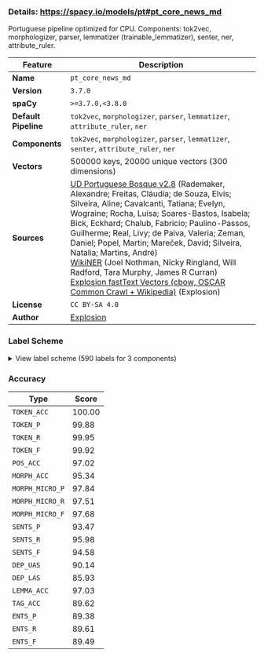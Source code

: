### Details: https://spacy.io/models/pt#pt_core_news_md

Portuguese pipeline optimized for CPU. Components: tok2vec, morphologizer, parser, lemmatizer (trainable_lemmatizer), senter, ner, attribute_ruler.

| Feature | Description |
| --- | --- |
| **Name** | `pt_core_news_md` |
| **Version** | `3.7.0` |
| **spaCy** | `>=3.7.0,<3.8.0` |
| **Default Pipeline** | `tok2vec`, `morphologizer`, `parser`, `lemmatizer`, `attribute_ruler`, `ner` |
| **Components** | `tok2vec`, `morphologizer`, `parser`, `lemmatizer`, `senter`, `attribute_ruler`, `ner` |
| **Vectors** | 500000 keys, 20000 unique vectors (300 dimensions) |
| **Sources** | [UD Portuguese Bosque v2.8](https://github.com/UniversalDependencies/UD_Portuguese-Bosque) (Rademaker, Alexandre; Freitas, Cláudia; de Souza, Elvis; Silveira, Aline; Cavalcanti, Tatiana; Evelyn, Wograine; Rocha, Luisa; Soares-Bastos, Isabela; Bick, Eckhard; Chalub, Fabricio; Paulino-Passos, Guilherme; Real, Livy; de Paiva, Valeria; Zeman, Daniel; Popel, Martin; Mareček, David; Silveira, Natalia; Martins, André)<br />[WikiNER](https://figshare.com/articles/Learning_multilingual_named_entity_recognition_from_Wikipedia/5462500) (Joel Nothman, Nicky Ringland, Will Radford, Tara Murphy, James R Curran)<br />[Explosion fastText Vectors (cbow, OSCAR Common Crawl + Wikipedia)](https://spacy.io) (Explosion) |
| **License** | `CC BY-SA 4.0` |
| **Author** | [Explosion](https://explosion.ai) |

### Label Scheme

<details>

<summary>View label scheme (590 labels for 3 components)</summary>

| Component | Labels |
| --- | --- |
| **`morphologizer`** | `Definite=Ind\|Gender=Masc\|Number=Sing\|POS=DET\|PronType=Art`, `Gender=Masc\|Number=Sing\|POS=NOUN`, `Gender=Masc\|Number=Sing\|POS=ADJ`, `Definite=Def\|Gender=Masc\|Number=Sing\|POS=DET\|PronType=Art`, `Gender=Masc\|Number=Sing\|POS=PROPN`, `Number=Sing\|POS=PROPN`, `Mood=Ind\|Number=Sing\|POS=AUX\|Person=3\|Tense=Pres\|VerbForm=Fin`, `Gender=Masc\|Number=Plur\|POS=NOUN`, `Definite=Def\|POS=ADP\|PronType=Art`, `Gender=Fem\|Number=Sing\|POS=NOUN`, `Gender=Fem\|Number=Sing\|POS=ADJ`, `POS=PUNCT`, `NumType=Card\|POS=NUM`, `POS=ADV`, `Gender=Fem\|Number=Plur\|POS=ADJ`, `Gender=Fem\|Number=Plur\|POS=NOUN`, `Definite=Def\|Gender=Masc\|Number=Sing\|POS=ADP\|PronType=Art`, `Gender=Fem\|Number=Sing\|POS=PROPN`, `Gender=Fem\|Number=Sing\|POS=VERB\|VerbForm=Part`, `POS=ADP`, `POS=PRON\|PronType=Rel`, `Mood=Ind\|Number=Sing\|POS=VERB\|Person=3\|Tense=Pres\|VerbForm=Fin`, `POS=SCONJ`, `POS=VERB\|VerbForm=Inf`, `Definite=Def\|Gender=Masc\|Number=Plur\|POS=DET\|PronType=Art`, `Gender=Masc\|Number=Plur\|POS=ADJ`, `POS=CCONJ`, `Definite=Def\|Gender=Fem\|Number=Plur\|POS=DET\|PronType=Art`, `Definite=Def\|Gender=Fem\|Number=Sing\|POS=DET\|PronType=Art`, `Definite=Ind\|Gender=Fem\|Number=Sing\|POS=DET\|PronType=Art`, `Gender=Masc\|Number=Sing\|POS=DET\|PronType=Ind`, `Mood=Sub\|Number=Sing\|POS=AUX\|Person=3\|Tense=Pres\|VerbForm=Fin`, `Definite=Def\|Gender=Masc\|Number=Plur\|POS=ADP\|PronType=Art`, `Gender=Masc\|Number=Plur\|POS=PRON\|PronType=Rel`, `Gender=Fem\|Number=Sing\|POS=PRON\|Person=3\|PronType=Prs`, `Mood=Ind\|Number=Plur\|POS=VERB\|Person=3\|Tense=Pres\|VerbForm=Fin`, `POS=ADV\|Polarity=Neg`, `Gender=Masc\|Number=Sing\|POS=DET\|PronType=Art`, `POS=X`, `Gender=Masc\|Number=Plur\|POS=PRON\|PronType=Dem`, `Gender=Fem\|Number=Plur\|POS=DET\|PronType=Ind`, `Mood=Ind\|Number=Plur\|POS=VERB\|Person=1\|Tense=Pres\|VerbForm=Fin`, `Gender=Masc\|Number=Plur\|POS=PRON\|PronType=Tot`, `Case=Acc\|Gender=Masc\|Mood=Ind\|Number=Plur\|POS=VERB\|Person=1\|PronType=Prs\|Tense=Pres\|VerbForm=Fin`, `Number=Sing\|POS=CCONJ`, `Gender=Masc\|Number=Sing\|POS=VERB\|VerbForm=Part`, `Gender=Masc\|Number=Plur\|POS=DET\|PronType=Dem`, `Case=Acc\|Gender=Masc\|Number=Plur\|POS=VERB\|Person=3\|PronType=Prs\|VerbForm=Inf`, `Gender=Masc\|Number=Sing\|POS=DET\|PronType=Dem`, `Gender=Masc\|Number=Sing\|POS=PRON\|PronType=Rel`, `Case=Acc\|Gender=Fem\|Number=Plur\|POS=VERB\|Person=3\|PronType=Prs\|VerbForm=Inf`, `Gender=Fem\|Number=Plur\|POS=PRON\|PronType=Ind`, `Gender=Masc\|Number=Plur\|POS=DET\|PronType=Prs`, `Case=Acc\|Gender=Masc\|Mood=Sub\|Number=Plur\|POS=VERB\|Person=3\|PronType=Prs\|Tense=Pres\|VerbForm=Fin`, `Number=Plur\|POS=NOUN`, `Mood=Sub\|Number=Plur\|POS=VERB\|Person=3\|Tense=Fut\|VerbForm=Fin`, `POS=AUX\|VerbForm=Inf`, `Gender=Fem\|Number=Plur\|POS=VERB\|VerbForm=Part\|Voice=Pass`, `Case=Nom\|Gender=Masc\|Number=Plur\|POS=PRON\|Person=3\|PronType=Prs`, `Gender=Masc\|Number=Sing\|POS=ADP\|PronType=Dem`, `Gender=Masc\|Number=Sing\|POS=PRON\|PronType=Dem`, `POS=VERB\|VerbForm=Ger`, `Mood=Ind\|Number=Plur\|POS=AUX\|Person=3\|Tense=Pres\|VerbForm=Fin`, `Gender=Masc\|Number=Plur\|POS=VERB\|VerbForm=Part\|Voice=Pass`, `Gender=Masc\|Number=Plur\|POS=PROPN`, `Number=Plur\|POS=AUX\|Person=3\|VerbForm=Inf`, `Gender=Fem\|Number=Sing\|POS=PRON\|PronType=Dem`, `Mood=Ind\|Number=Sing\|POS=VERB\|Person=3\|Tense=Fut\|VerbForm=Fin`, `Gender=Masc\|Number=Plur\|POS=PRON\|PronType=Ind`, `Mood=Ind\|Number=Plur\|POS=VERB\|Person=3\|Tense=Past\|VerbForm=Fin`, `Definite=Def\|Gender=Masc\|Number=Sing\|POS=PRON\|PronType=Art`, `POS=VERB\|VerbForm=Part`, `Gender=Masc\|NumType=Ord\|Number=Sing\|POS=ADJ`, `Mood=Ind\|Number=Sing\|POS=VERB\|Person=3\|Tense=Past\|VerbForm=Fin`, `Gender=Fem\|Number=Sing\|POS=DET\|PronType=Dem`, `Definite=Ind\|Gender=Fem\|Number=Sing\|POS=ADP\|PronType=Art`, `Gender=Fem\|Number=Sing\|POS=PRON\|PronType=Rel`, `Mood=Sub\|Number=Sing\|POS=VERB\|Person=3\|Tense=Pres\|VerbForm=Fin`, `Definite=Def\|Gender=Fem\|Number=Sing\|POS=ADP\|PronType=Art`, `Mood=Ind\|Number=Sing\|POS=AUX\|Person=3\|Tense=Past\|VerbForm=Fin`, `Case=Acc\|Gender=Masc\|Mood=Ind\|Number=Sing\|POS=VERB\|Person=3\|PronType=Prs\|Tense=Pres\|VerbForm=Fin`, `Case=Acc\|Gender=Masc\|Number=Plur\|POS=PRON\|Person=3\|PronType=Prs`, `Gender=Masc\|Number=Sing\|POS=VERB\|VerbForm=Part\|Voice=Pass`, `Case=Dat\|Gender=Masc\|Number=Sing\|POS=PRON\|Person=3\|PronType=Prs`, `Mood=Ind\|Number=Sing\|POS=VERB\|Person=1\|Tense=Pres\|VerbForm=Fin`, `Case=Nom\|Number=Plur\|POS=PRON\|Person=1\|PronType=Prs`, `Mood=Sub\|Number=Plur\|POS=VERB\|Person=1\|Tense=Imp\|VerbForm=Fin`, `Mood=Sub\|Number=Sing\|POS=VERB\|Person=3\|Tense=Fut\|VerbForm=Fin`, `Gender=Fem\|NumType=Ord\|Number=Plur\|POS=ADJ`, `Gender=Fem\|Number=Plur\|POS=DET\|PronType=Prs`, `Gender=Masc\|Number=Plur\|POS=DET\|PronType=Ind`, `Gender=Masc\|NumType=Ord\|Number=Plur\|POS=ADJ`, `Case=Acc\|Gender=Masc\|Mood=Ind\|Number=Plur\|POS=VERB\|Person=3\|PronType=Prs\|Tense=Pres\|VerbForm=Fin`, `NumType=Ord\|POS=ADJ`, `Definite=Def\|Gender=Masc\|Number=Sing\|POS=DET\|PronType=Dem`, `Case=Acc\|Gender=Fem\|Mood=Ind\|Number=Sing\|POS=VERB\|Person=3\|PronType=Prs\|Tense=Pres\|VerbForm=Fin`, `Gender=Masc\|Number=Sing\|POS=PRON\|PronType=Ind`, `Number=Plur\|POS=ADJ`, `Gender=Fem\|Number=Sing\|POS=VERB\|VerbForm=Part\|Voice=Pass`, `Mood=Ind\|Number=Sing\|POS=AUX\|Person=3\|Tense=Fut\|VerbForm=Fin`, `Gender=Masc\|Number=Sing\|POS=SCONJ\|PronType=Dem`, `Mood=Sub\|Number=Sing\|POS=AUX\|Person=3\|Tense=Fut\|VerbForm=Fin`, `Gender=Fem\|Number=Sing\|POS=DET\|PronType=Tot`, `Gender=Fem\|Number=Sing\|POS=PRON\|PronType=Ind`, `Gender=Masc\|Number=Plur\|POS=VERB\|VerbForm=Part`, `Gender=Fem\|Number=Plur\|POS=VERB\|VerbForm=Part`, `Gender=Masc\|NumType=Mult\|Number=Sing\|POS=NUM`, `Number=Sing\|POS=PRON\|PronType=Ind`, `Mood=Ind\|Number=Plur\|POS=AUX\|Person=3\|Tense=Past\|VerbForm=Fin`, `Case=Acc\|Gender=Fem\|Number=Plur\|POS=PRON\|Person=3\|PronType=Prs`, `Mood=Cnd\|Number=Sing\|POS=VERB\|Person=3\|VerbForm=Fin`, `Gender=Fem\|Number=Plur\|POS=PRON\|PronType=Rel`, `Number=Plur\|POS=PRON\|Person=1\|PronType=Prs`, `Mood=Sub\|Number=Plur\|POS=VERB\|Person=3\|Tense=Pres\|VerbForm=Fin`, `Case=Acc\|Gender=Fem\|Number=Sing\|POS=PRON\|Person=3\|PronType=Prs`, `Gender=Masc\|Number=Plur\|POS=DET\|PronType=Tot`, `Gender=Masc\|Number=Sing\|POS=PROPN\|PronType=Art`, `Gender=Fem\|Number=Sing\|POS=DET\|PronType=Prs`, `Case=Acc\|Gender=Masc\|Number=Sing\|POS=PRON\|Person=3\|PronType=Prs`, `Number=Sing\|POS=VERB\|Person=3\|VerbForm=Inf`, `Case=Nom\|Gender=Masc\|Number=Sing\|POS=PRON\|Person=1\|PronType=Prs`, `Mood=Ind\|Number=Sing\|POS=AUX\|Person=1\|Tense=Pres\|VerbForm=Fin`, `Mood=Ind\|Number=Sing\|POS=VERB\|Person=1\|Tense=Past\|VerbForm=Fin`, `Case=Nom\|Gender=Fem\|Number=Sing\|POS=PRON\|Person=3\|PronType=Prs`, `Case=Acc\|Number=Plur\|POS=PRON\|Person=1\|PronType=Prs`, `Mood=Sub\|Number=Sing\|POS=VERB\|Person=3\|Tense=Imp\|VerbForm=Fin`, `Mood=Cnd\|Number=Sing\|POS=AUX\|Person=3\|VerbForm=Fin`, `POS=AUX\|VerbForm=Part`, `POS=SPACE`, `Gender=Fem\|Number=Sing\|POS=DET\|PronType=Ind`, `Case=Nom\|Gender=Masc\|Number=Sing\|POS=PRON\|Person=3\|PronType=Prs`, `Mood=Ind\|Number=Sing\|POS=AUX\|Person=1\|Tense=Past\|VerbForm=Fin`, `Case=Nom\|Number=Sing\|POS=PRON\|Person=1\|PronType=Prs`, `Number=Sing\|POS=PRON\|PronType=Rel`, `Number=Sing\|POS=DET\|PronType=Art`, `Definite=Def\|Gender=Fem\|Number=Plur\|POS=ADP\|PronType=Art`, `Mood=Ind\|Number=Plur\|POS=VERB\|Person=3\|Tense=Imp\|VerbForm=Fin`, `Mood=Ind\|Number=Sing\|POS=AUX\|Person=3\|Tense=Imp\|VerbForm=Fin`, `Gender=Masc\|NumType=Frac\|Number=Sing\|POS=NUM`, `Gender=Masc\|Number=Sing\|POS=DET\|PronType=Prs`, `Mood=Ind\|Number=Sing\|POS=VERB\|Person=3\|Tense=Imp\|VerbForm=Fin`, `Mood=Ind\|Number=Plur\|POS=AUX\|Person=3\|Tense=Imp\|VerbForm=Fin`, `Case=Acc\|Gender=Masc\|Mood=Ind\|Number=Sing\|POS=PRON\|Person=3\|PronType=Prs\|Tense=Pres\|VerbForm=Fin`, `Gender=Fem\|Number=Sing\|POS=ADP\|PronType=Dem`, `Gender=Masc\|Number=Plur\|POS=DET\|PronType=Art`, `Case=Acc\|Gender=Masc\|Number=Sing\|POS=PRON\|Person=1\|PronType=Prs`, `Gender=Fem\|NumType=Ord\|Number=Sing\|POS=ADJ`, `Case=Acc\|Gender=Masc\|Number=Sing\|POS=VERB\|Person=3\|PronType=Prs\|VerbForm=Inf`, `Number=Plur\|POS=VERB\|Person=3\|VerbForm=Inf`, `Definite=Def\|Gender=Masc\|Number=Sing\|POS=SCONJ\|PronType=Art`, `Definite=Def\|POS=SCONJ\|PronType=Art`, `Gender=Masc\|Number=Plur\|POS=ADP\|PronType=Art`, `Mood=Ind\|Number=Sing\|POS=VERB\|Person=3\|Tense=Pqp\|VerbForm=Fin`, `Case=Acc\|Gender=Masc\|Mood=Ind\|Number=Sing\|POS=VERB\|Person=3\|PronType=Prs\|Tense=Past\|VerbForm=Fin`, `Gender=Fem\|Number=Plur\|POS=PRON\|PronType=Dem`, `Gender=Fem\|Number=Plur\|POS=PROPN`, `Case=Acc\|POS=PRON\|PronType=Prs`, `Mood=Ind\|Number=Plur\|POS=VERB\|Person=3\|VerbForm=Fin`, `POS=AUX`, `Case=Acc\|Mood=Ind\|Number=Sing\|POS=VERB\|Person=3\|PronType=Prs\|Tense=Past\|VerbForm=Fin`, `Gender=Masc\|Number=Sing\|POS=ADP\|PronType=Art`, `Gender=Fem\|Number=Sing\|POS=ADP\|PronType=Art`, `POS=INTJ`, `Case=Acc\|Mood=Ind\|Number=Sing\|POS=VERB\|Person=3\|PronType=Prs\|Tense=Pres\|VerbForm=Fin`, `Number=Sing\|POS=PRON\|PronType=Int`, `Gender=Fem\|Number=Sing\|POS=DET\|PronType=Rel`, `Gender=Masc\|Number=Sing\|POS=DET\|PronType=Emp`, `Case=Acc\|Mood=Sub\|Number=Sing\|POS=VERB\|Person=3\|PronType=Prs\|Tense=Pres\|VerbForm=Fin`, `Gender=Masc\|POS=PRON\|PronType=Ind`, `Gender=Fem\|Number=Plur\|POS=DET\|PronType=Rel`, `Gender=Masc\|Number=Sing\|POS=PRON\|Person=3\|PronType=Prs`, `Definite=Ind\|Gender=Masc\|Number=Sing\|POS=ADP\|PronType=Art`, `Mood=Ind\|Number=Sing\|POS=AUX\|Person=3\|Tense=Pqp\|VerbForm=Fin`, `Mood=Ind\|Number=Sing\|POS=VERB\|Person=2\|Tense=Past\|VerbForm=Fin`, `Mood=Ind\|Number=Sing\|POS=AUX\|Person=2\|Tense=Pres\|VerbForm=Fin`, `Case=Dat\|Gender=Masc\|Mood=Ind\|Number=Sing\|POS=VERB\|Person=3\|PronType=Prs\|Tense=Pres\|VerbForm=Fin`, `Case=Acc\|Gender=Fem\|Mood=Ind\|Number=Plur,Sing\|POS=VERB\|Person=3\|PronType=Prs\|Tense=Pres\|VerbForm=Fin`, `Case=Acc\|Number=Sing\|POS=PRON\|Person=3\|PronType=Prs`, `Case=Acc\|Gender=Masc\|POS=VERB\|PronType=Prs\|VerbForm=Inf`, `Mood=Ind\|Number=Plur\|POS=AUX\|Person=3\|Tense=Fut\|VerbForm=Fin`, `Case=Acc\|Gender=Fem\|Mood=Ind\|Number=Sing\|POS=VERB\|Person=3\|PronType=Prs\|Tense=Fut\|VerbForm=Fin`, `Gender=Fem\|Number=Sing\|POS=DET\|PronType=Emp`, `Case=Acc\|Gender=Fem\|Number=Sing\|POS=VERB\|Person=3\|PronType=Prs\|VerbForm=Inf`, `Gender=Masc\|Number=Plur\|POS=NOUN\|Voice=Pass`, `Gender=Fem\|Number=Plur\|POS=PRON\|Person=1\|PronType=Prs`, `Gender=Masc\|Number=Sing\|POS=DET\|PronType=Tot`, `Mood=Ind\|Number=Plur\|POS=VERB\|Person=3\|Tense=Fut\|VerbForm=Fin`, `Case=Acc\|Gender=Fem\|Mood=Ind\|Number=Plur\|POS=VERB\|Person=3\|PronType=Prs\|Tense=Pres\|VerbForm=Fin`, `Gender=Masc\|Number=Sing\|POS=DET\|PronType=Int`, `Case=Acc\|POS=VERB\|PronType=Prs\|VerbForm=Ger`, `Gender=Fem\|Number=Plur\|POS=DET\|PronType=Dem`, `Case=Acc\|Mood=Ind\|Number=Sing\|POS=VERB\|Person=3\|PronType=Prs\|Tense=Imp\|VerbForm=Fin`, `Number=Sing\|POS=ADJ`, `Mood=Cnd\|Number=Sing\|POS=VERB\|Person=1\|VerbForm=Fin`, `Mood=Sub\|Number=Plur\|POS=VERB\|Person=1\|Tense=Pres\|VerbForm=Fin`, `Gender=Fem\|Number=Plur\|POS=DET\|PronType=Tot`, `Gender=Masc\|Number=Plur\|POS=ADP\|PronType=Dem`, `Case=Acc\|Gender=Masc\|Mood=Ind\|Number=Plur\|POS=VERB\|Person=3\|PronType=Prs\|Tense=Past\|VerbForm=Fin`, `Mood=Sub\|Number=Plur\|POS=VERB\|Person=3\|Tense=Imp\|VerbForm=Fin`, `Mood=Cnd\|Number=Plur\|POS=VERB\|Person=3\|VerbForm=Fin`, `Gender=Masc\|Number=Plur\|POS=PRON\|Person=3\|PronType=Prs`, `Case=Acc\|Gender=Fem\|Mood=Ind\|Number=Plur\|POS=VERB\|Person=3\|PronType=Prs\|Tense=Past\|VerbForm=Fin`, `Number=Sing\|POS=AUX\|Person=3\|VerbForm=Inf`, `Gender=Masc\|Number=Plur\|POS=PRON\|PronType=Int`, `Gender=Masc\|Number=Sing\|POS=PRON\|PronType=Int`, `Mood=Ind\|Number=Plur\|POS=VERB\|Person=1\|Tense=Imp\|VerbForm=Fin`, `Gender=Masc\|Number=Plur\|POS=DET\|PronType=Int`, `Gender=Fem\|Number=Plur\|POS=DET\|PronType=Int`, `Gender=Masc\|Number=Sing\|POS=NUM`, `Number=Sing\|POS=NOUN`, `Case=Acc\|Mood=Ind\|Number=Sing\|POS=VERB\|Person=3\|PronType=Prs\|Tense=Fut\|VerbForm=Fin`, `Gender=Fem\|Number=Plur\|POS=ADP\|PronType=Art`, `Gender=Fem\|Number=Plur\|POS=ADP\|PronType=Dem`, `Case=Dat\|Gender=Masc\|Number=Sing\|POS=PRON\|Person=1\|PronType=Prs`, `Mood=Ind\|Number=Sing\|POS=AUX\|Person=1\|Tense=Imp\|VerbForm=Fin`, `Mood=Ind\|Number=Sing\|POS=VERB\|Person=1\|Tense=Imp\|VerbForm=Fin`, `Gender=Masc\|Number=Sing\|POS=PART`, `Number=Sing\|POS=PRON\|Person=3\|PronType=Prs`, `Number=Plur\|POS=DET\|PronType=Ind`, `Case=Acc\|Mood=Ind\|Number=Sing\|POS=AUX\|Person=3\|PronType=Prs\|Tense=Pres\|VerbForm=Fin`, `Case=Dat\|Gender=Masc\|Number=Plur\|POS=VERB\|Person=3\|PronType=Prs\|VerbForm=Inf`, `Gender=Masc\|Number=Sing\|POS=ADV`, `Gender=Masc\|Number=Sing\|POS=DET\|PronType=Rel`, `Case=Dat\|Mood=Ind\|Number=Sing\|POS=VERB\|Person=3\|PronType=Prs\|Tense=Past\|VerbForm=Fin`, `Case=Dat\|Gender=Masc\|Mood=Ind\|Number=Sing\|POS=VERB\|Person=3\|PronType=Prs\|Tense=Past\|VerbForm=Fin`, `Gender=Fem\|Number=Sing\|POS=DET\|PronType=Neg`, `Mood=Sub\|Number=Sing\|POS=AUX\|Person=3\|Tense=Imp\|VerbForm=Fin`, `Case=Dat\|Gender=Masc\|Number=Sing\|POS=AUX\|Person=3\|PronType=Prs\|VerbForm=Ger`, `NumType=Card\|POS=DET`, `Number=Plur\|POS=VERB\|Person=1\|VerbForm=Inf`, `Gender=Fem\|Number=Sing\|POS=PRON\|PronType=Int`, `Mood=Cnd\|Number=Plur\|POS=AUX\|Person=3\|VerbForm=Fin`, `Gender=Masc\|POS=ADJ`, `POS=NOUN`, `POS=AUX\|VerbForm=Ger`, `Case=Dat\|Mood=Ind\|Number=Plur,Sing\|POS=VERB\|Person=1,3\|PronType=Prs\|Tense=Past\|VerbForm=Fin`, `Case=Acc\|Mood=Ind\|Number=Plur,Sing\|POS=VERB\|Person=1,3\|PronType=Prs\|Tense=Pres\|VerbForm=Fin`, `Mood=Ind\|Number=Plur\|POS=AUX\|Person=1\|Tense=Pres\|VerbForm=Fin`, `Case=Acc\|Mood=Ind\|Number=Sing\|POS=VERB\|Person=1\|PronType=Prs\|Tense=Past\|VerbForm=Fin`, `Case=Acc\|Gender=Fem\|Number=Sing\|POS=AUX\|Person=3\|PronType=Prs\|VerbForm=Inf`, `Case=Acc\|Gender=Masc\|Number=Sing\|POS=PRON\|Person=2\|PronType=Prs`, `Mood=Ind\|Number=Sing\|POS=VERB\|Person=2\|Tense=Pres\|VerbForm=Fin`, `Case=Dat\|Gender=Fem\|Number=Sing\|POS=PRON\|Person=3\|PronType=Prs`, `Definite=Def\|Gender=Fem\|Number=Sing\|POS=SCONJ\|PronType=Art`, `Case=Acc\|Mood=Ind\|Number=Plur\|POS=VERB\|Person=1\|PronType=Prs\|Tense=Pres\|VerbForm=Fin`, `Mood=Sub\|Number=Plur\|POS=AUX\|Person=3\|Tense=Fut\|VerbForm=Fin`, `Case=Dat\|Gender=Masc\|Number=Plur\|POS=PRON\|Person=3\|PronType=Prs`, `Gender=Fem\|Number=Sing\|POS=DET\|PronType=Art`, `Gender=Fem\|Number=Sing\|POS=DET`, `Case=Acc\|Gender=Fem\|Mood=Ind\|Number=Plur,Sing\|POS=VERB\|Person=3\|PronType=Prs\|Tense=Past\|VerbForm=Fin`, `Gender=Fem\|Number=Plur\|POS=DET\|PronType=Art`, `Mood=Ind\|Number=Plur\|POS=AUX\|Person=3\|VerbForm=Fin`, `Case=Dat\|Gender=Masc\|Mood=Ind\|Number=Plur,Sing\|POS=VERB\|Person=3\|PronType=Prs\|Tense=Imp\|VerbForm=Fin`, `Case=Dat\|Number=Sing\|POS=PRON\|Person=3\|PronType=Prs`, `Gender=Masc\|Number=Plur\|POS=DET\|PronType=Emp`, `POS=PRON\|PronType=Prs`, `Gender=Masc\|Number=Plur\|POS=DET`, `Case=Dat\|Gender=Fem\|Number=Sing\|POS=VERB\|Person=3\|PronType=Prs\|VerbForm=Inf`, `Case=Dat\|Gender=Masc\|Mood=Ind\|Number=Plur,Sing\|POS=VERB\|Person=3\|PronType=Prs\|Tense=Past\|VerbForm=Fin`, `Case=Acc\|Gender=Masc\|Mood=Ind\|Number=Sing\|POS=VERB\|Person=1,3\|PronType=Prs\|Tense=Past\|VerbForm=Fin`, `Case=Dat\|Gender=Masc\|Mood=Ind\|Number=Plur,Sing\|POS=VERB\|Person=1,3\|PronType=Prs\|Tense=Past\|VerbForm=Fin`, `Mood=Ind\|Number=Sing\|POS=AUX\|Tense=Imp\|VerbForm=Fin`, `Gender=Fem\|Number=Plur\|POS=PRON\|PronType=Tot`, `Definite=Def\|POS=DET\|PronType=Art`, `Case=Acc\|Gender=Masc\|POS=PRON\|PronType=Prs`, `POS=VERB\|VerbForm=Fin`, `Gender=Masc\|NumType=Card\|Number=Sing\|POS=NUM`, `Definite=Def\|Gender=Masc\|Number=Plur\|POS=PRON\|PronType=Art`, `Gender=Masc\|Number=Sing\|POS=DET\|PronType=Neg`, `POS=VERB\|VerbForm=Inf\|Voice=Pass`, `Case=Acc\|Gender=Fem\|Number=Plur\|POS=VERB\|Person=3\|PronType=Prs\|VerbForm=Ger`, `Case=Acc\|Number=Sing\|POS=PRON\|Person=1\|PronType=Prs`, `Gender=Masc\|Number=Sing\|POS=AUX\|VerbForm=Part`, `Case=Acc\|Mood=Ind\|Number=Plur\|POS=VERB\|Person=1\|PronType=Prs\|Tense=Past\|VerbForm=Fin`, `POS=PRON\|Person=3\|PronType=Prs\|Reflex=Yes`, `Number=Plur\|POS=VERB\|Person=3\|Tense=Pres\|VerbForm=Inf`, `Case=Dat\|Gender=Masc\|Number=Plur\|POS=PRON\|Person=1\|PronType=Prs`, `Mood=Ind\|Number=Plur\|POS=AUX\|Person=1\|Tense=Imp\|VerbForm=Fin`, `Gender=Masc\|Number=Sing\|POS=PRON\|Person=1\|PronType=Prs`, `Mood=Sub\|Number=Sing\|POS=VERB\|Person=1\|Tense=Imp\|VerbForm=Fin`, `Number=Sing\|POS=PROPN\|PronType=Art`, `Case=Dat\|Number=Sing\|POS=VERB\|Person=3\|PronType=Prs\|VerbForm=Inf`, `Case=Acc\|Gender=Masc\|Mood=Ind\|Number=Plur\|POS=AUX\|Person=3\|PronType=Prs\|Tense=Imp\|VerbForm=Fin`, `Case=Acc\|Gender=Masc\|Number=Sing\|POS=VERB\|Person=1\|PronType=Prs\|VerbForm=Inf`, `Case=Acc\|Gender=Fem\|Mood=Ind\|Number=Sing\|POS=VERB\|Person=3\|PronType=Prs\|Tense=Pqp\|VerbForm=Fin`, `Mood=Sub\|Number=Plur\|POS=VERB\|Person=1\|Tense=Fut\|VerbForm=Fin`, `Number=Sing\|POS=PRON\|Person=1\|PronType=Prs`, `Gender=Fem\|Number=Sing\|POS=ADJ\|PronType=Dem`, `Case=Acc\|Gender=Masc\|Mood=Ind\|Number=Plur\|POS=VERB\|Person=3\|PronType=Prs\|Tense=Imp\|VerbForm=Fin`, `Case=Acc\|Gender=Fem\|Mood=Ind\|Number=Sing\|POS=VERB\|Person=3\|PronType=Prs\|Tense=Past\|VerbForm=Fin`, `Case=Acc\|Gender=Masc\|Number=Plur\|POS=PRON\|Person=1\|PronType=Prs`, `Number=Plur\|POS=AUX\|Person=1\|Tense=Past`, `Case=Nom\|Gender=Masc\|Number=Plur\|POS=PRON\|Person=1\|PronType=Prs`, `Mood=Ind\|Number=Plur\|POS=VERB\|Person=1\|Tense=Past\|VerbForm=Fin`, `Mood=Ind\|Number=Sing\|POS=VERB\|Person=3\|Tense=Past\|VerbForm=Fin\|Voice=Pass`, `Case=Acc\|Gender=Masc\|Number=Sing\|POS=PRON\|Person=3\|PronType=Dem`, `Gender=Masc\|Number=Sing\|POS=PRON\|PronType=Neg`, `POS=PRON\|PronType=Dem`, `Gender=Masc\|Number=Sing\|POS=DET`, `Case=Acc\|Gender=Masc\|Number=Sing\|POS=ADV\|Person=3\|PronType=Prs`, `Case=Acc\|Gender=Fem\|Number=Sing\|POS=VERB\|Person=3\|PronType=Prs\|VerbForm=Ger`, `POS=PRON\|PronType=Ind`, `Case=Acc\|Gender=Masc\|Mood=Ind\|Number=Plur\|POS=VERB\|Person=3\|PronType=Prs\|Tense=Fut\|VerbForm=Fin`, `Gender=Masc\|Number=Sing\|POS=PRON\|PronType=Tot`, `Case=Dat\|Mood=Ind\|Number=Sing\|POS=VERB\|Person=1,3\|PronType=Prs\|Tense=Past\|VerbForm=Fin`, `Gender=Fem\|Number=Plur\|POS=PRON\|Person=3\|PronType=Prs`, `Case=Acc\|POS=VERB\|PronType=Prs\|VerbForm=Inf`, `Case=Acc\|Gender=Fem\|Number=Sing\|POS=PRON\|Person=1\|PronType=Prs`, `Mood=Ind\|Number=Plur\|POS=VERB\|Person=1\|Tense=Fut\|VerbForm=Fin`, `Gender=Masc\|Number=Sing\|POS=X`, `Case=Nom\|Gender=Fem\|Number=Plur\|POS=PRON\|Person=3\|PronType=Prs`, `Case=Acc\|Gender=Fem\|Mood=Ind\|Number=Sing\|POS=VERB\|Person=1,3\|PronType=Prs\|Tense=Past\|VerbForm=Fin`, `Case=Nom\|Number=Plur\|POS=PRON\|Person=3\|PronType=Prs`, `Case=Dat\|Mood=Ind\|Number=Sing\|POS=VERB\|Person=1,3\|PronType=Prs\|Tense=Pres\|VerbForm=Fin`, `Gender=Masc\|Number=Plur\|POS=DET\|PronType=Rel`, `Gender=Masc\|Number=Sing\|POS=SCONJ`, `Gender=Masc\|Number=Sing\|POS=PRON`, `Gender=Fem\|POS=DET\|PronType=Dem`, `Gender=Masc\|Number=Plur\|POS=NUM`, `Case=Acc\|Gender=Masc\|Number=Sing\|POS=VERB\|Person=3\|PronType=Prs\|VerbForm=Ger`, `Definite=Def\|Gender=Fem\|Number=Plur\|POS=PRON\|PronType=Dem`, `Case=Dat\|Number=Plur\|POS=PRON\|Person=1\|PronType=Prs`, `Mood=Ind\|Number=Sing\|POS=VERB\|Person=1\|Tense=Fut\|VerbForm=Fin`, `Case=Acc\|Mood=Ind\|Number=Sing\|POS=AUX\|Person=1\|PronType=Prs\|Tense=Pres\|VerbForm=Fin`, `Mood=Ind\|Number=Plur\|POS=VERB\|Person=3\|Tense=Pres\|VerbForm=Fin\|Voice=Pass`, `Case=Dat\|Gender=Masc\|Number=Sing\|POS=VERB\|Person=3\|PronType=Prs\|VerbForm=Inf`, `Case=Acc\|Gender=Masc\|Mood=Ind\|Number=Sing\|POS=VERB\|Person=3\|PronType=Prs\|Tense=Imp\|VerbForm=Fin`, `POS=ADP\|PronType=Dem`, `Definite=Def\|Gender=Fem\|POS=ADP\|PronType=Art`, `POS=ADP\|PronType=Art`, `Gender=Masc\|Number=Sing\|POS=ADP`, `Gender=Masc\|Number=Sing\|POS=ADP\|Person=3\|PronType=Prs`, `Mood=Ind\|Number=Plur\|POS=AUX\|Person=3\|Tense=Pqp\|VerbForm=Fin`, `Case=Dat\|Gender=Fem\|Mood=Ind\|Number=Sing\|POS=VERB\|Person=3\|PronType=Prs\|Tense=Past\|VerbForm=Fin`, `Case=Acc\|Gender=Fem\|Mood=Ind\|Number=Plur,Sing\|POS=VERB\|Person=3\|PronType=Prs\|Tense=Imp\|VerbForm=Fin`, `Mood=Ind\|Number=Sing\|POS=VERB\|Tense=Imp\|VerbForm=Fin`, `Case=Dat\|Gender=Fem\|Mood=Ind\|Number=Sing\|POS=VERB\|Person=3\|PronType=Prs\|Tense=Pres\|VerbForm=Fin`, `POS=DET`, `Gender=Fem\|Number=Plur\|POS=DET\|PronType=Emp`, `Definite=Def\|Gender=Fem\|Number=Sing\|POS=PRON\|PronType=Art`, `Case=Acc\|Gender=Masc\|Mood=Sub\|Number=Sing\|POS=VERB\|Person=3\|PronType=Prs\|Tense=Pres\|VerbForm=Fin`, `Case=Dat\|Mood=Ind\|Number=Plur,Sing\|POS=VERB\|Person=1,3\|PronType=Prs\|Tense=Pres\|VerbForm=Fin`, `Number=Plur\|POS=AUX\|Person=1\|VerbForm=Inf`, `Case=Acc\|Gender=Masc\|Mood=Ind\|Number=Sing\|POS=VERB\|Person=1\|PronType=Prs\|Tense=Pres\|VerbForm=Fin`, `Degree=Cmp\|POS=ADJ`, `Gender=Fem\|Number=Plur\|POS=ADP\|PronType=Ind`, `Case=Dat\|Number=Sing\|POS=PRON\|Person=1\|PronType=Prs`, `Definite=Def\|Gender=Masc\|Number=Plur\|POS=PRON\|PronType=Dem`, `Case=Acc\|Mood=Ind\|Number=Plur\|POS=VERB\|Person=3\|PronType=Prs\|Tense=Pres\|VerbForm=Fin`, `Mood=Sub\|Number=Plur\|POS=AUX\|Person=3\|Tense=Imp\|VerbForm=Fin`, `Number=Sing\|POS=VERB\|Person=3\|VerbForm=Inf\|Voice=Pass`, `Mood=Sub\|Number=Plur\|POS=AUX\|Person=3\|Tense=Pres\|VerbForm=Fin`, `Case=Acc\|Mood=Ind\|Number=Plur,Sing\|POS=VERB\|Person=1,3\|PronType=Prs\|Tense=Past\|VerbForm=Fin`, `Case=Acc\|Number=Plur\|POS=VERB\|Person=2\|PronType=Prs\|VerbForm=Inf`, `Mood=Sub\|Number=Sing\|POS=VERB\|Person=3\|PronType=Prs\|Tense=Pres\|VerbForm=Fin`, `Case=Acc\|Gender=Masc\|Mood=Ind\|Number=Sing\|POS=AUX\|Person=3\|PronType=Prs\|Tense=Pres\|VerbForm=Fin`, `Gender=Fem,Masc\|Number=Sing\|POS=PROPN`, `POS=PRON\|PronType=Int`, `Gender=Fem\|Number=Plur\|POS=NUM`, `POS=PRON\|PronType=Neg`, `Gender=Fem\|Number=Sing\|POS=SCONJ\|PronType=Dem`, `POS=SYM`, `Mood=Ind\|Number=Plur\|POS=VERB\|Person=3\|Tense=Pqp\|VerbForm=Fin`, `Gender=Fem\|Number=Sing\|POS=X`, `Case=Dat\|Mood=Ind\|Number=Plur\|POS=VERB\|Person=1\|PronType=Prs\|Tense=Pres\|VerbForm=Fin`, `Gender=Masc\|NumType=Sets\|Number=Sing\|POS=NUM`, `Foreign=Yes\|POS=NOUN`, `Case=Dat\|Gender=Fem\|Number=Sing\|POS=VERB\|Person=3\|PronType=Prs\|VerbForm=Ger`, `Case=Acc\|POS=AUX\|PronType=Prs\|VerbForm=Inf`, `Case=Acc\|Gender=Masc\|Mood=Ind\|Number=Plur,Sing\|POS=VERB\|Person=3\|PronType=Prs\|Tense=Pres\|VerbForm=Fin`, `Number=Sing\|POS=DET\|PronType=Ind`, `Case=Nom\|Number=Sing\|POS=PRON\|Person=3\|PronType=Prs`, `Number=Plur\|POS=PRON\|PronType=Int`, `Definite=Def\|Gender=Masc\|Number=Plur\|POS=SCONJ\|PronType=Art`, `Gender=Masc\|Number=Plur\|POS=PRON\|PronType=Prs`, `Number=Sing\|POS=VERB\|VerbForm=Part\|Voice=Pass`, `Case=Acc\|Gender=Fem\|Mood=Ind\|Number=Plur\|POS=VERB\|Person=3\|PronType=Prs\|Tense=Imp\|VerbForm=Fin`, `Gender=Masc\|Number=Plur\|POS=ADP\|PronType=Ind`, `Gender=Fem\|Number=Sing\|POS=PRON\|PronType=Prs`, `Mood=Ind\|Number=Plur\|POS=AUX\|Person=1\|Tense=Past\|VerbForm=Fin`, `Case=Acc\|Gender=Fem\|Mood=Ind\|Number=Sing\|POS=VERB\|Person=1,3\|PronType=Prs\|Tense=Pres\|VerbForm=Fin`, `Gender=Fem\|Number=Sing\|POS=PRON\|Person=1\|PronType=Prs`, `Case=Nom\|Gender=Fem\|Number=Sing\|POS=PRON\|Person=1\|PronType=Prs`, `Case=Acc\|Gender=Fem\|Mood=Ind\|Number=Sing\|POS=VERB\|Person=1\|PronType=Prs\|Tense=Past\|VerbForm=Fin`, `Mood=Sub\|Number=Sing\|POS=VERB\|Person=1\|Tense=Fut\|VerbForm=Fin`, `Definite=Ind\|Gender=Fem\|Number=Sing\|POS=SCONJ\|PronType=Art`, `Number=Sing\|POS=VERB`, `Number=Sing\|POS=DET`, `Mood=Cnd\|Number=Plur\|POS=VERB\|Person=3\|VerbForm=Fin\|Voice=Pass`, `NumType=Mult\|POS=NUM`, `Gender=Fem\|Number=Sing\|POS=PRON\|PronType=Neg`, `Mood=Ind\|POS=VERB\|Tense=Imp\|VerbForm=Fin`, `Case=Acc\|Gender=Masc\|Mood=Ind\|Number=Sing\|POS=VERB\|Person=2\|PronType=Prs\|Tense=Past\|VerbForm=Fin`, `Number=Plur\|POS=PRON\|Person=2\|PronType=Prs`, `NumType=Card\|Number=Plur\|POS=NUM`, `Case=Acc\|Gender=Masc\|Mood=Ind\|Number=Sing\|POS=AUX\|Person=3\|PronType=Prs\|Tense=Past\|VerbForm=Fin`, `Case=Acc\|Number=Sing\|POS=VERB\|Person=3\|PronType=Prs\|VerbForm=Ger`, `Case=Acc\|Mood=Sub\|Number=Plur\|POS=VERB\|Person=3\|PronType=Prs\|Tense=Pres\|VerbForm=Fin`, `Mood=Ind\|Number=Sing\|POS=VERB\|Person=2\|Tense=Fut\|VerbForm=Fin`, `Case=Acc\|Gender=Masc\|Mood=Ind\|Number=Sing\|POS=AUX\|Person=3\|PronType=Prs\|Tense=Imp\|VerbForm=Fin`, `Gender=Fem\|Number=Sing\|POS=SCONJ\|PronType=Rel`, `Case=Acc\|Mood=Ind\|Number=Plur\|POS=VERB\|Person=1,3\|PronType=Prs\|Tense=Pres\|VerbForm=Fin`, `Gender=Fem\|Number=Sing\|POS=DET\|PronType=Int`, `Gender=Masc\|Number=Sing\|POS=ADV\|Polarity=Neg`, `Case=Acc\|Gender=Masc\|Mood=Ind\|Number=Plur,Sing\|POS=VERB\|Person=3\|PronType=Prs\|Tense=Imp\|VerbForm=Fin`, `Case=Acc\|Mood=Ind\|Number=Sing\|POS=VERB\|Person=1,3\|PronType=Prs\|Tense=Past\|VerbForm=Fin`, `Case=Acc\|Number=Sing\|POS=VERB\|Person=1\|PronType=Prs\|VerbForm=Inf`, `Number=Sing\|POS=VERB\|Person=1\|VerbForm=Inf`, `Definite=Def\|Gender=Masc\|POS=ADP\|PronType=Art`, `Gender=Masc\|POS=NOUN`, `Gender=Masc\|NumType=Ord\|Number=Sing\|POS=NOUN`, `Definite=Def\|Gender=Fem\|Number=Plur\|POS=SCONJ\|PronType=Art`, `POS=ADJ`, `Gender=Fem\|Number=Sing\|POS=ADV\|PronType=Ind`, `Mood=Sub\|Number=Sing\|POS=VERB\|Person=1\|Tense=Pres\|VerbForm=Fin`, `Case=Acc\|Gender=Masc\|Number=Sing\|POS=PRON\|PronType=Prs`, `Case=Dat\|Number=Plur\|POS=PRON\|Person=2\|PronType=Prs`, `Case=Acc\|Number=Plur\|POS=VERB\|Person=1\|PronType=Prs\|VerbForm=Inf`, `Number=Sing\|POS=PRON\|PronType=Tot`, `Number=Sing\|POS=DET\|PronType=Rel`, `Gender=Fem\|Number=Plur\|POS=VERB`, `Case=Dat\|Gender=Fem\|Mood=Ind\|Number=Plur\|POS=VERB\|Person=3\|PronType=Prs\|Tense=Pres\|VerbForm=Fin`, `Case=Acc\|Gender=Masc\|Number=Sing\|POS=AUX\|Person=3\|PronType=Prs\|VerbForm=Inf`, `Case=Acc\|Gender=Masc\|Number=Plur,Sing\|POS=VERB\|Person=3\|PronType=Prs\|VerbForm=Inf`, `Case=Acc\|Gender=Fem\|Number=Sing\|POS=VERB\|PronType=Prs\|VerbForm=Inf`, `Number=Sing\|POS=DET\|PronType=Tot`, `Case=Acc\|Gender=Masc\|Number=Plur\|POS=VERB\|Person=3\|PronType=Prs\|VerbForm=Ger`, `NumType=Range\|POS=NUM`, `Case=Dat\|Mood=Ind\|Number=Plur\|POS=VERB\|Person=3\|PronType=Prs\|Tense=Pres\|VerbForm=Fin`, `Mood=Sub\|POS=VERB\|Tense=Pres\|VerbForm=Fin`, `Number=Plur\|POS=PRON\|PronType=Rel`, `Case=Dat\|Gender=Masc\|Mood=Cnd\|Number=Sing\|POS=VERB\|Person=3\|PronType=Prs\|VerbForm=Fin`, `Case=Acc\|Gender=Fem\|Mood=Cnd\|Number=Sing\|POS=VERB\|Person=3\|PronType=Prs\|VerbForm=Fin`, `Case=Dat\|Gender=Fem\|Number=Plur\|POS=VERB\|Person=3\|PronType=Prs\|VerbForm=Inf`, `Case=Acc\|Gender=Fem\|Mood=Ind\|Number=Sing\|POS=AUX\|Person=3\|PronType=Prs\|Tense=Pres\|VerbForm=Fin`, `Case=Acc\|Mood=Sub\|Number=Sing\|POS=AUX\|Person=3\|PronType=Prs\|Tense=Pres\|VerbForm=Fin`, `Case=Acc\|Gender=Masc\|Mood=Ind\|Number=Sing\|POS=VERB\|Person=3\|PronType=Prs\|Tense=Fut\|VerbForm=Fin`, `Case=Dat\|Gender=Masc\|Number=Sing\|POS=VERB\|Person=3\|PronType=Prs\|VerbForm=Ger`, `Case=Acc\|Gender=Masc\|Number=Plur\|POS=VERB\|Person=1\|PronType=Prs\|VerbForm=Inf`, `Case=Dat\|Gender=Masc\|Mood=Ind\|Number=Plur,Sing\|POS=VERB\|Person=1,3\|PronType=Prs\|Tense=Pres\|VerbForm=Fin`, `Case=Acc\|Gender=Fem\|Mood=Ind\|Number=Plur,Sing\|POS=VERB\|Person=1,3\|PronType=Prs\|Tense=Past\|VerbForm=Fin`, `Gender=Fem\|Number=Plur\|POS=PRON\|PronType=Int`, `Case=Acc\|Gender=Fem\|Mood=Ind\|Number=Plur,Sing\|POS=VERB\|Person=1,3\|PronType=Prs\|Tense=Imp\|VerbForm=Fin`, `Number=Sing\|POS=VERB\|Person=1\|VerbForm=Inf\|Voice=Pass`, `Case=Acc\|Gender=Fem\|Mood=Ind\|Number=Sing\|POS=VERB\|Person=3\|PronType=Prs\|Tense=Imp\|VerbForm=Fin`, `Gender=Masc\|Number=Plur\|POS=SCONJ\|PronType=Dem`, `NumType=Frac\|POS=NUM`, `Gender=Masc\|Number=Sing\|POS=PRON\|Person=2\|PronType=Prs`, `Case=Dat\|Gender=Fem\|Mood=Ind\|Number=Sing\|POS=VERB\|Person=1,3\|PronType=Prs\|Tense=Pres\|VerbForm=Fin`, `Gender=Fem\|Number=Sing\|POS=ADP\|PronType=Ind`, `Gender=Masc\|Mood=Ind\|Number=Sing\|POS=VERB\|Person=3\|VerbForm=Fin`, `Case=Acc\|Gender=Masc\|Mood=Ind\|Number=Plur,Sing\|POS=VERB\|Person=3\|PronType=Prs\|Tense=Past\|VerbForm=Fin`, `Mood=Imp\|Number=Sing\|POS=VERB\|Person=2\|VerbForm=Fin`, `Gender=Fem\|Number=Sing\|POS=ADV\|PronType=Rel`, `Mood=Cnd\|POS=VERB\|VerbForm=Fin`, `Case=Dat\|Gender=Masc\|Mood=Cnd\|Number=Sing\|POS=VERB\|Person=1,3\|PronType=Prs\|VerbForm=Fin`, `Mood=Ind\|Number=Plur\|POS=VERB\|Person=3\|Tense=Past\|VerbForm=Fin\|Voice=Pass`, `Case=Dat\|Gender=Masc\|Mood=Ind\|Number=Plur\|POS=VERB\|Person=3\|PronType=Prs\|Tense=Imp\|VerbForm=Fin`, `Gender=Masc\|Number=Sing\|POS=PRON\|PronType=Prs`, `Gender=Masc\|Number=Sing\|POS=ADP\|PronType=Ind`, `Case=Acc\|Gender=Fem\|Number=Plur\|POS=VERB\|Person=3\|PronType=Prs\|VerbForm=Inf\|Voice=Pass`, `POS=VERB\|VerbForm=Part\|Voice=Pass`, `Case=Dat\|Mood=Cnd\|Number=Sing\|POS=VERB\|Person=1,3\|PronType=Prs\|VerbForm=Fin`, `Mood=Ind\|Number=Sing\|POS=VERB\|Person=3\|Tense=Pres\|VerbForm=Fin\|Voice=Pass`, `Number=Sing\|POS=X`, `POS=PROPN`, `Mood=Cnd\|Number=Plur\|POS=VERB\|Person=1\|VerbForm=Fin`, `Case=Acc\|Number=Sing\|POS=VERB\|Person=3\|PronType=Prs\|VerbForm=Inf`, `Case=Dat\|Number=Plur\|POS=PRON\|Person=3\|PronType=Prs`, `Case=Acc\|Gender=Fem\|Mood=Ind\|Number=Plur\|POS=VERB\|Person=3\|PronType=Prs\|Tense=Pres\|VerbForm=Fin\|Voice=Pass`, `Gender=Masc\|Number=Sing\|POS=ADV\|PronType=Int`, `Case=Dat\|Mood=Ind\|Number=Sing\|POS=AUX\|Person=1,3\|PronType=Prs\|Tense=Past\|VerbForm=Fin`, `Case=Acc\|Gender=Masc\|Mood=Ind\|Number=Sing\|POS=VERB\|Person=3\|PronType=Prs\|Tense=Past\|VerbForm=Fin\|Voice=Pass`, `Case=Acc\|Number=Plur\|POS=VERB\|Person=3\|PronType=Prs\|VerbForm=Inf`, `Mood=Ind\|Number=Plur\|POS=VERB\|Person=3\|Tense=Imp\|VerbForm=Fin\|Voice=Pass`, `Case=Dat\|Gender=Fem\|Number=Plur\|POS=PRON\|Person=3\|PronType=Prs`, `Case=Acc,Dat\|Gender=Fem\|Number=Sing\|POS=PRON\|Person=3\|PronType=Prs`, `Case=Acc\|Gender=Masc\|Number=Sing\|POS=PRON\|Person=3\|PronType=Int`, `Mood=Ind\|Number=Sing\|POS=AUX\|Person=1\|Tense=Pqp\|VerbForm=Fin`, `Case=Acc\|Gender=Masc\|POS=AUX\|PronType=Prs\|VerbForm=Ger`, `Case=Acc\|Gender=Fem\|POS=AUX\|PronType=Prs\|VerbForm=Ger`, `Case=Acc\|Gender=Fem\|Mood=Sub\|Number=Plur\|POS=VERB\|Person=3\|PronType=Prs\|Tense=Pres\|VerbForm=Fin\|Voice=Pass`, `Case=Dat\|Number=Plur\|POS=VERB\|Person=1\|PronType=Prs\|VerbForm=Inf`, `Case=Acc\|Gender=Masc\|Mood=Sub\|Number=Plur\|POS=VERB\|Person=3\|PronType=Prs\|Tense=Pres\|VerbForm=Fin\|Voice=Pass`, `Case=Acc\|Gender=Masc\|Number=Sing\|POS=AUX\|Person=3\|PronType=Prs\|VerbForm=Ger`, `Mood=Ind\|Number=Plur\|POS=AUX\|Person=1\|Tense=Fut\|VerbForm=Fin`, `Case=Acc\|Mood=Ind\|Number=Plur,Sing\|POS=VERB\|Person=1,3\|PronType=Prs\|Tense=Imp\|VerbForm=Fin`, `Gender=Fem\|Number=Plur\|POS=PRON\|PronType=Prs`, `Gender=Fem\|Number=Plur\|POS=X`, `Definite=Def\|Gender=Masc\|Number=Plur\|POS=PRON\|PronType=Rel`, `Definite=Ind\|Gender=Fem\|POS=DET\|PronType=Art`, `Case=Acc\|Gender=Fem\|Mood=Ind\|Number=Sing\|POS=VERB\|Person=3\|PronType=Prs\|Tense=Pres\|VerbForm=Fin\|Voice=Pass`, `Mood=Ind\|Number=Sing\|POS=VERB\|Tense=Pqp\|VerbForm=Fin`, `Case=Dat\|Gender=Masc\|Mood=Ind\|Number=Plur\|POS=VERB\|Person=3\|PronType=Prs\|Tense=Pres\|VerbForm=Fin`, `Mood=Sub\|Number=Sing\|POS=VERB\|Tense=Pres\|VerbForm=Fin`, `Number=Sing\|POS=NUM`, `Number=Plur\|POS=PROPN`, `Case=Dat\|POS=PRON\|PronType=Prs`, `Gender=Masc\|Number=Sing\|POS=VERB`, `Case=Acc\|Mood=Ind\|Number=Sing\|POS=VERB\|Person=3\|PronType=Prs\|Tense=Pres\|VerbForm=Fin\|Voice=Pass`, _(truncated: full list in pipeline meta)_ |
| **`parser`** | `ROOT`, `acl`, `acl:relcl`, `advcl`, `advmod`, `amod`, `appos`, `aux`, `aux:pass`, `case`, `cc`, `ccomp`, `compound`, `conj`, `cop`, `csubj`, `dep`, `det`, `discourse`, `expl`, `fixed`, `flat`, `flat:foreign`, `flat:name`, `iobj`, `mark`, `nmod`, `nsubj`, `nsubj:pass`, `nummod`, `obj`, `obl`, `obl:agent`, `parataxis`, `punct`, `xcomp` |
| **`ner`** | `LOC`, `MISC`, `ORG`, `PER` |

</details>

### Accuracy

| Type | Score |
| --- | --- |
| `TOKEN_ACC` | 100.00 |
| `TOKEN_P` | 99.88 |
| `TOKEN_R` | 99.95 |
| `TOKEN_F` | 99.92 |
| `POS_ACC` | 97.02 |
| `MORPH_ACC` | 95.34 |
| `MORPH_MICRO_P` | 97.84 |
| `MORPH_MICRO_R` | 97.51 |
| `MORPH_MICRO_F` | 97.68 |
| `SENTS_P` | 93.47 |
| `SENTS_R` | 95.98 |
| `SENTS_F` | 94.58 |
| `DEP_UAS` | 90.14 |
| `DEP_LAS` | 85.93 |
| `LEMMA_ACC` | 97.03 |
| `TAG_ACC` | 89.62 |
| `ENTS_P` | 89.38 |
| `ENTS_R` | 89.61 |
| `ENTS_F` | 89.49 |